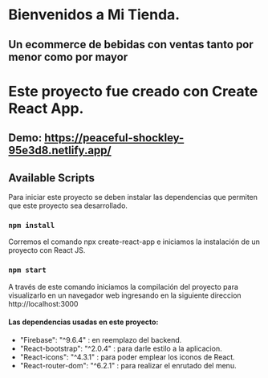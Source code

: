 # Bienvenidos a Mi Tienda. 
## Un ecommerce de bebidas con ventas tanto por menor como por mayor

# Este proyecto fue creado con Create React App.

## Demo: https://peaceful-shockley-95e3d8.netlify.app/

## Available Scripts

Para iniciar este proyecto se deben instalar las dependencias que permiten que este proyecto sea desarrollado.

### `npm install`
Corremos el comando npx create-react-app e iniciamos la instalación de un proyecto con React JS. 

### `npm start`
A través de este comando iniciamos la compilación del proyecto para visualizarlo en un navegador web ingresando en la siguiente direccion http://localhost:3000 

#### Las dependencias usadas en este proyecto: 

   - "Firebase": "^9.6.4" : en reemplazo del backend.
   - "React-bootstrap": "^2.0.4" : para darle estilo a la aplicacion.
   - "React-icons": "^4.3.1" : para poder emplear los iconos de React.
   - "React-router-dom": "^6.2.1" : para realizar el enrutado del menu.
   


